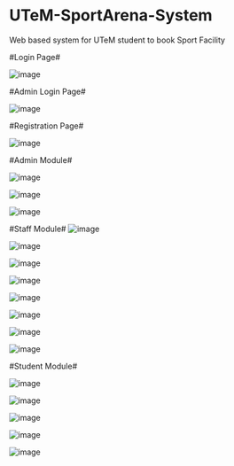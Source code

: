 # UTeM-SportArena-System
Web based system for UTeM student to book Sport Facility

#Login Page#

![image](https://user-images.githubusercontent.com/80865545/184349685-91cb990c-212e-4c43-b0d8-d7aa3707f4b6.png)



#Admin Login Page#

![image](https://user-images.githubusercontent.com/80865545/184347610-9d2803e6-3456-4040-8c69-1da0371fc406.png)


#Registration Page#

![image](https://user-images.githubusercontent.com/80865545/184347681-b73bca20-7a5f-4c5e-8ac8-61205da319ca.png)


#Admin Module#

![image](https://user-images.githubusercontent.com/80865545/184347937-9af08883-a54d-4990-8ec2-b6f733f3869b.png)

![image](https://user-images.githubusercontent.com/80865545/184347966-4662f44c-75e8-45a8-be2b-28cfa7a2452e.png)

![image](https://user-images.githubusercontent.com/80865545/184347981-229602c7-573a-45f8-a8bc-0c84b9f4c172.png)


#Staff Module#
![image](https://user-images.githubusercontent.com/80865545/186131303-e42837b4-ca07-4331-8387-b09c942486c3.png)

![image](https://user-images.githubusercontent.com/80865545/186135667-341cef4c-950f-4796-8b25-670a4bd5e932.png)

![image](https://user-images.githubusercontent.com/80865545/186135825-d3308dca-3605-4bda-a9df-fe5791111a17.png)

![image](https://user-images.githubusercontent.com/80865545/186135334-f24be7d7-43c2-4663-801f-c6177f2dbe8b.png)

![image](https://user-images.githubusercontent.com/80865545/186136146-0848dc99-dd00-40e8-b84d-dbb62d42f706.png)

![image](https://user-images.githubusercontent.com/80865545/186136247-e9c1ce10-ba33-45d4-8ed1-699a8bf374ae.png)

![image](https://user-images.githubusercontent.com/80865545/186136342-e9e5e311-fef8-49be-bf76-ffbbb577e74e.png)

![image](https://user-images.githubusercontent.com/80865545/186136664-f96c1ca5-c792-4d84-979f-5db2c19d6f8b.png)


#Student Module#

![image](https://user-images.githubusercontent.com/80865545/184348212-ef5d5abc-a126-442f-8a6e-10b6f00c76c9.png)

![image](https://user-images.githubusercontent.com/80865545/186137828-0e0b8cf6-4640-48b0-84e9-c73d80264eec.png)

![image](https://user-images.githubusercontent.com/80865545/186137412-6ba19932-a3c9-4c58-938f-73a7a18830d2.png)

![image](https://user-images.githubusercontent.com/80865545/186137068-ea93a9ad-101c-468e-a4b9-13469cde73f2.png)

![image](https://user-images.githubusercontent.com/80865545/186131738-9d6456ae-66ec-4b66-9456-6b8abd9e86f6.png)





